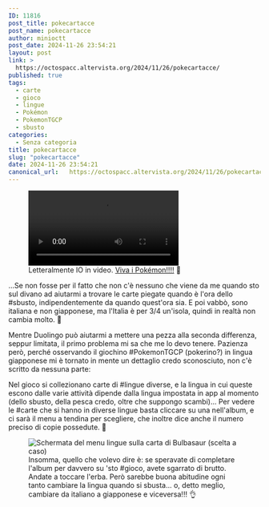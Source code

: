 ```yaml
---
ID: 11816
post_title: pokecartacce
post_name: pokecartacce
author: minioctt
post_date: 2024-11-26 23:54:21
layout: post
link: >
  https://octospacc.altervista.org/2024/11/26/pokecartacce/
published: true
tags:
  - carte
  - gioco
  - lingue
  - Pokémon
  - PokemonTGCP
  - sbusto
categories:
  - Senza categoria
title: pokecartacce
slug: "pokecartacce"
date: 2024-11-26 23:54:21
canonical_url:   https://octospacc.altervista.org/2024/11/26/pokecartacce/
---
```

<!-- wp:video {"id":11817} -->
<figure class="wp-block-video"><video controls src="https://octospacc.github.io/microblog-mirror/assets/uploads/2024/11/7d32403532b947a0b736967d7c6cbae9.mp4"></video><figcaption class="wp-element-caption">Letteralmente IO in video. <a href="https://www.instagram.com/p/DCwyliRo7iC">Viva i Pokémon!!!!</a> 🥰️</figcaption></figure>
<!-- /wp:video -->

<!-- wp:paragraph -->
<p markdown="1"></p>
<!-- /wp:paragraph -->

<!-- wp:paragraph -->
<p markdown="1">...Se non fosse per il fatto che non c'è nessuno che viene da me quando sto sul divano ad aiutarmi a trovare le carte piegate quando è l'ora dello #sbusto, indipendentemente da quando quest'ora sia. E poi vabbò, sono italiana e non giapponese, ma l'Italia è per 3/4 un'isola, quindi in realtà non cambia molto. 🥲️</p>
<!-- /wp:paragraph -->

<!-- wp:paragraph -->
<p markdown="1">Mentre Duolingo può aiutarmi a mettere una pezza alla seconda differenza, seppur limitata, il primo problema mi sa che me lo devo tenere. Pazienza però, perché osservando il giochino #PokemonTGCP (pokerino?) in lingua giapponese mi è tornato in mente un dettaglio credo sconosciuto, non c'è scritto da nessuna parte:</p>
<!-- /wp:paragraph -->

<!-- wp:paragraph -->
<p markdown="1">Nel gioco si collezionano carte di #lingue diverse, e la lingua in cui queste escono dalle varie attività dipende dalla lingua impostata in app al momento (dello sbusto, della pesca credo, oltre che suppongo scambi)... Per vedere le #carte che si hanno in diverse lingue basta cliccare su una nell'album, e ci sarà il menu a tendina per scegliere, che inoltre dice anche il numero preciso di copie possedute. 🤯️</p>
<!-- /wp:paragraph -->

<!-- wp:paragraph -->
<p markdown="1"></p>
<!-- /wp:paragraph -->

<!-- wp:image {"id":11818,"sizeSlug":"large","linkDestination":"none","align":"center"} -->
<figure class="wp-block-image aligncenter size-large"><img src="https://octospacc.github.io/microblog-mirror/assets/uploads/2024/11/screenshot_2024-11-26-23-46-54-935_jp1944519219603762008-665x1440.jpg" alt="Schermata del menu lingue sulla carta di Bulbasaur (scelta a caso)" class="wp-image-11818"/><figcaption class="wp-element-caption">Insomma, quello che volevo dire è: se speravate di completare l'album per davvero su 'sto #gioco, avete sgarrato di brutto. Andate a toccare l'erba. Però sarebbe buona abitudine ogni tanto cambiare la lingua quando si sbusta... o, detto meglio, cambiare da italiano a giapponese e viceversa!!! 👌️</figcaption></figure>
<!-- /wp:image -->